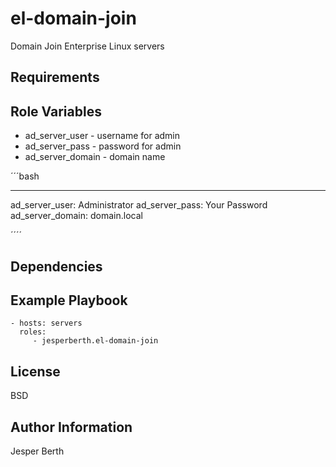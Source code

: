 el-domain-join
=========

Domain Join Enterprise Linux servers

Requirements
------------


Role Variables
--------------

*  ad_server_user - username for admin
*  ad_server_pass - password for admin
*  ad_server_domain - domain name

´´´bash

---
ad_server_user: Administrator
ad_server_pass: Your Password
ad_server_domain: domain.local

´´´´

Dependencies
------------

Example Playbook
----------------

    - hosts: servers
      roles:
         - jesperberth.el-domain-join

License
-------

BSD

Author Information
------------------

Jesper Berth
